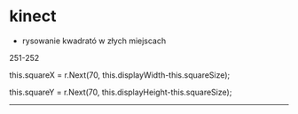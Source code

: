# kinect

- rysowanie kwadrató w złych miejscach

251-252

this.squareX = r.Next(70, this.displayWidth-this.squareSize);

this.squareY = r.Next(70, this.displayHeight-this.squareSize);

_____________________________________________________________________

